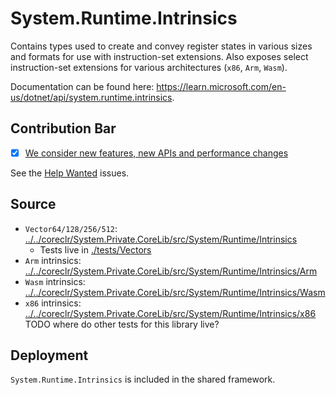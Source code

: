 # System.Runtime.Intrinsics
Contains types used to create and convey register states in various sizes and formats for use with instruction-set extensions. Also exposes select instruction-set extensions for various architectures (`x86`, `Arm`, `Wasm`).

Documentation can be found here: https://learn.microsoft.com/en-us/dotnet/api/system.runtime.intrinsics.

## Contribution Bar
- [x] [We consider new features, new APIs and performance changes](../../libraries/README.md#primary-bar)

See the [Help Wanted](https://github.com/dotnet/runtime/issues?q=is%3Aissue+is%3Aopen+label%3Aarea-System.Runtime.Intrinsics+label%3A%22help+wanted%22+) issues.

## Source
* `Vector64/128/256/512`: [../../coreclr/System.Private.CoreLib/src/System/Runtime/Intrinsics](../../coreclr/System.Private.CoreLib/src/System/Runtime/Intrinsics)
    * Tests live in [./tests/Vectors](./tests/Vectors)
* `Arm` intrinsics: [../../coreclr/System.Private.CoreLib/src/System/Runtime/Intrinsics/Arm](../../coreclr/System.Private.CoreLib/src/System/Runtime/Intrinsics/Arm)
* `Wasm` intrinsics: [../../coreclr/System.Private.CoreLib/src/System/Runtime/Intrinsics/Wasm](../../coreclr/System.Private.CoreLib/src/System/Runtime/Intrinsics/Wasm)
* `x86` intrinsics: [../../coreclr/System.Private.CoreLib/src/System/Runtime/Intrinsics/x86](../../coreclr/System.Private.CoreLib/src/System/Runtime/Intrinsics/x86)
TODO where do other tests for this library live?

## Deployment
`System.Runtime.Intrinsics` is included in the shared framework.